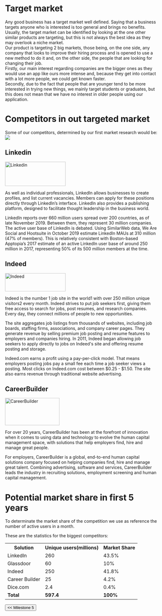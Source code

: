 # Target market
Any good business has a target market well defined. Saying that a business targets anyone who is interested is too general and brings no benefits. 
Usually, the target market can be identified by looking at the one other similar products are targeting, but this is not always the best idea as they may overlook a niche market.  
Our product is targeting 2 big markets, those being, on the one side, any company that looks to improve their hiring process and is opened to use a new method to do it and, on the other side, the people that are looking for changing their job.  
Firstly, our main interest regarding companies are the bigger ones as they would use an app like ours more intense and, because they get into contact with a lot more people, we could get known faster.  
Secondly, due to the fact that people that are younger tend to be more interested in trying new things, we mainly target students or graduates, but this does not mean that we have no interest in older people using our application.


# Competitors in out targeted market

Some of our competitors, determined by our first market research would be:
<img src="/connect.github.io/images/market/competition-chart.png">


## Linkedin 
<img src="/connect.github.io/images/market/linkedin-logo.png" alt="Linkedin" width="200" height="80">

As well as individual professionals, LinkedIn allows businesses to create profiles, and list current vacancies. Members can apply for these positions directly through LinkedIn’s interface. LinkedIn also provides a publishing platform, designed to facilitate thought leadership in the business world.  

LinkedIn reports over 660 million users spread over 200 countries, as of late November 2019. Between them, they represent 30 million companies. The active user base of LinkedIn is debated. Using SimilarWeb data, We Are Social and Hootsuite in October 2019 estimate LinkedIn MAUs at 310 million (47% of members). This is relatively consistent with Boston-based Apptopia’s 2017 estimate of an active LinkedIn user base of around 250 million in 2017, representing 50% of its 500 million members at the time.
 
## Indeed
<img src="/connect.github.io/images/market/indeed-logo.png" alt="Indeed" width="200" height="60">

Indeed is the number 1 job site in the world1 with over 250 million unique visitors2 every month. Indeed strives to put job seekers first, giving them free access to search for jobs, post resumes, and research companies. Every day, they connect millions of people to new opportunities.  

The site aggregates job listings from thousands of websites, including job boards, staffing firms, associations, and company career pages. They generate revenue by selling premium job posting and resume features to employers and companies hiring. In 2011, Indeed began allowing job seekers to apply directly to jobs on Indeed's site and offering resume posting and storage.  

Indeed.com earns a profit using a pay-per-click model. That means employers posting jobs pay a small fee each time a job seeker views a posting. Most clicks on Indeed.com cost between $0.25 - $1.50. The site also earns revenue through traditional website advertising.


## CareerBuilder
<img src="/connect.github.io/images/market/careerbuilder.png"  alt="CareerBuilder" width="180" height="90">

For over 20 years, CareerBuilder has been at the forefront of innovation when it comes to using data and technology to evolve the human capital management space, with solutions that help employers find, hire and manage great people.  

For employers, CareerBuilder is a global, end-to-end human capital solutions company focused on helping companies find, hire and manage great talent. Combining advertising, software and services, CareerBuilder leads the industry in recruiting solutions, employment screening and human capital management.


# Potential market share in first 5 years
To determinate the market share of the competition we use as reference the number of active users in a month.

These are the statistics for the biggest competitors:

<table>
  <tr>
    <th>Solution</th>
    <th>Unique users(millions)</th>
    <th>Market Share</th>
  </tr>
  <tr>
    <td>LinkedIn</td>
    <td>260</td>
    <td>43.5%</td>
  </tr>
  <tr>
    <td>Glassdoor</td>
    <td>60</td>
    <td>10%</td>
  </tr>
  <tr>
    <td>Indeed</td>
    <td>250</td>
    <td>41.8%</td>
  </tr>
  <tr>
    <td>Career Builder</td>
    <td>25</td>
    <td>4.2%</td>
  </tr>
  <tr>
    <td>Dice.com</td>
    <td>2.4</td>
    <td>0.4%</td>
  </tr>
  <tr>
    <td style="font-weight: bold">Total</td>
    <td style="font-weight: bold">597.4</td>
    <td style="font-weight: bold">100%</td>
  </tr>
</table>

<div style="display:inline; float:left">
<input type="button" class="button" value="<< Milestone 5" onclick="window.location.href='milestone5.html'" />
</div>
<div style="display:inline; float:right">
</div>
